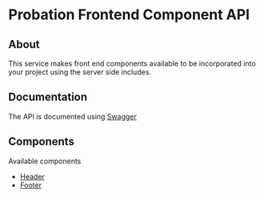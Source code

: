 # Probation Frontend Component API

## About

This service makes front end components available to be incorporated into your project using the server side includes.

## Documentation

The API is documented using [Swagger](/swagger)

## Components

Available components

- [Header](/header)
- [Footer](/footer)
